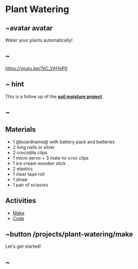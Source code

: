 # Plant Watering

## ~avatar avatar

Water your plants automatically!

## ~

https://youtu.be/7eC_VjH1eP0

## ~ hint

This is a follow up of the **[soil moisture project](/projects/soil-moisture)**.

## ~

## Materials

* 1 @boardname@ with battery pack and batteries
* 2 long nails or silver
* 2 crocodile clips
* 1 micro servo + 3 male-to-croc clips
* 1 ice cream wooden stick
* 2 elastics
* 1 clear tape roll
* 1 straw
* 1 pair of scissors

## Activities

* [Make](/projects/plant-watering/make) 
* [Code](/projects/plant-watering/code)

## ~button /projects/plant-watering/make

Let's get started!

## ~